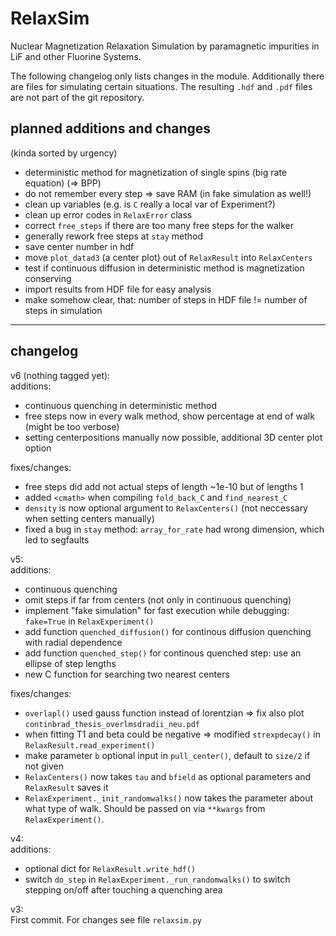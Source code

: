 RelaxSim
========

Nuclear Magnetization Relaxation Simulation by paramagnetic impurities in LiF and other Fluorine Systems.

The following changelog only lists changes in the module.
Additionally there are files for simulating certain situations.
The resulting `.hdf` and `.pdf` files are not part of the git repository.

planned additions and changes
-----------------------------
(kinda sorted by urgency)

* deterministic method for magnetization of single spins (big rate equation) (=> BPP)
* do not remember every step => save RAM (in fake simulation as well!)
* clean up variables (e.g. is `C` really a local var of Experiment?)
* clean up error codes in `RelaxError` class
* correct `free_steps` if there are too many free steps for the walker
* generally rework free steps at `stay` method
* save center number in hdf
* move `plot_datad3` (a center plot) out of `RelaxResult` into `RelaxCenters`
* test if continuous diffusion in deterministic method is magnetization conserving
* import results from HDF file for easy analysis
* make somehow clear, that: number of steps in HDF file != number of steps in simulation

* * *

changelog
---------

v6 (nothing tagged yet):  
additions:
* continuous quenching in deterministic method
* free steps now in every walk method, show percentage at end of walk (might be too verbose)
* setting centerpositions manually now possible, additional 3D center plot option

fixes/changes:
* free steps did add not actual steps of length ~1e-10 but of lengths 1
* added `<cmath>` when compiling `fold_back_C` and `find_nearest_C`
* `density` is now optional argument to `RelaxCenters()` (not neccessary when setting centers manually)
* fixed a bug in `stay` method: `array_for_rate` had wrong dimension, which led to segfaults

v5:  
additions:
* continuous quenching
* omit steps if far from centers (not only in continuous quenching)
* implement "fake simulation" for fast execution while debugging: `fake=True` in `RelaxExperiment()`
* add function `quenched_diffusion()` for continous diffusion quenching with radial dependence
* add function `quenched_step()` for continous quenched step: use an ellipse of step lengths
* new C function for searching two nearest centers

fixes/changes:
* `overlapl()` used gauss function instead of lorentzian => fix also plot `continbrad_thesis_overlmsdradii_neu.pdf`
* when fitting T1 and beta could be negative => modified `strexpdecay()` in `RelaxResult.read_experiment()`
* make parameter `b` optional input in `pull_center()`, default to `size/2` if not given
* `RelaxCenters()` now takes `tau` and `bfield` as optional parameters and `RelaxResult` saves it
* `RelaxExperiment._init_randomwalks()` now takes the parameter about what type of walk. Should be passed on via `**kwargs` from `RelaxExperiment()`.

v4:  
additions:

* optional dict for `RelaxResult.write_hdf()`
* switch `do_step` in `RelaxExperiment._run_randomwalks()` to switch stepping on/off after touching a quenching area

v3:  
First commit.
For changes see file `relaxsim.py`

